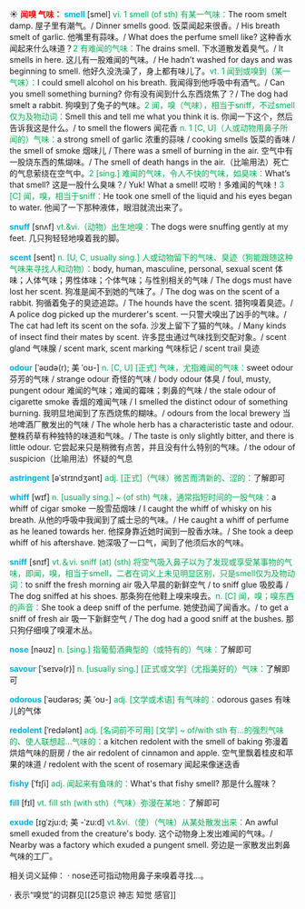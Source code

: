☀ <font color="red">**闻嗅 气味：**</font>
<font color="sky blue">**smell**</font> [smel] 
<font color="#00b050">vi. 1 smell (of sth) 有某一气味：</font>The room smelt damp. 屋子里有潮气。/ Dinner smells good. 饭菜闻起来很香。/ His breath smelt of garlic. 他嘴里有蒜味。/ What does the perfume smell like? 这种香水闻起来什么味道？<font color="#00b050">2 有难闻的气味：</font>The drains smell. 下水道散发着臭气。/ It smells in here. 这儿有一股难闻的气味。/ He hadn’t washed for days and was beginning to smell. 他好久没洗澡了，身上都有味儿了。<font color="#00b050">vt. 1 闻到或嗅到（某一气味）：</font>I could smell alcohol on his breath. 我闻得到他呼吸中有酒气。/ Can you smell something burning? 你有没有闻到什么东西烧焦了？/ The dog had smelt a rabbit. 狗嗅到了兔子的气味。<font color="#00b050">2 闻，嗅（气味），相当于sniff，不过smell仅为及物动词：</font>Smell this and tell me what you think it is. 你闻一下这个，然后告诉我这是什么。/ to smell the flowers 闻花香 <font color="#00b050">n. 1 [C, U]（人或动物用鼻子所闻的）气味：</font>a strong smell of garlic 浓重的蒜味 / cooking smells 饭菜的香味 / the smell of smoke 烟味儿 / There was a smell of burning in the air. 空气中有一股烧东西的焦煳味。/ The smell of death hangs in the air.（比喻用法）死亡的气息萦绕在空气中。<font color="#00b050">2 [sing.] 难闻的气味，令人不快的气味，如臭味：</font>What’s that smell? 这是一股什么臭味？/ Yuk! What a smell! 哎哟！多难闻的气味！<font color="#00b050">3 [C] 闻，嗅，相当于sniff：</font>He took one smell of the liquid and his eyes began to water. 他闻了一下那种液体，眼泪就流出来了。
                      
<font color="sky blue">**snuff**</font> [snʌf]
<font color="#00b050">vt.&vi.（动物）出生地嗅：</font>The dogs were snuffing gently at my feet. 几只狗轻轻地嗅着我的脚。

<font color="sky blue">**scent**</font> [sent]
<font color="#00b050">n. [U, C, usually sing.] 人或动物留下的气味、臭迹（狗能跟随这种气味来寻找人和动物）：</font>body, human, masculine, personal, sexual scent 体味；人体气味；男性体味；个体气味；与性别相关的气味 / The dogs must have lost her scent. 狗准是闻不到她的气味了。/ The dog was on the scent of a rabbit. 狗循着兔子的臭迹追踪。/ The hounds have the scent. 猎狗嗅着臭迹。/ A police dog picked up the murderer's scent. 一只警犬嗅出了凶手的气味。/ The cat had left its scent on the sofa. 沙发上留下了猫的气味。/ Many kinds of insect find their mates by scent. 许多昆虫通过气味找到交配对象。/ scent gland 气味腺 / scent mark, scent marking 气味标记 / scent trail 臭迹
           
<font color="sky blue">**odour**</font> [ˈəʊdə(r); 美 ˈoʊ-]
<font color="#00b050">n. [C, U] [正式] 气味，尤指难闻的气味：</font>sweet odour 芬芳的气味 / strange odour 奇怪的气味 / body odour 体臭 / foul, musty, pungent odour 难闻的气味；难闻的霉味；刺鼻的气味 / the stale odour of cigarette smoke 香烟的难闻气味 / I smelled the distinct odour of something burning. 我明显地闻到了东西烧焦的糊味。/ odours from the local brewery 当地啤酒厂散发出的气味 / The whole herb has a characteristic taste and odour. 整株药草有种独特的味道和气味。/ The taste is only slightly bitter, and there is little odour. 它尝起来只是稍微有点苦，并且没有什么特别的气味。/ the odour of suspicion（比喻用法）怀疑的气息                 

<font color="sky blue">**astringent**</font> [əˈstrɪndʒənt]
<font color="#00b050">adj. [正式]（气味）微苦而清新的、涩的：</font>了解即可      

<font color="sky blue">**whiff**</font> [wɪf]
<font color="#00b050">n. [usually sing.] ~ (of sth) 气味，通常指短时间的一股气味：</font>a whiff of cigar smoke 一股雪茄烟味 / I caught the whiff of whisky on his breath. 从他的呼吸中我闻到了威士忌的气味。/ He caught a whiff of perfume as he leaned towards her. 他探身靠近她时闻到一股香水味。/ She took a deep whiff of his aftershave. 她深吸了一口气，闻到了他须后水的气味。

<font color="sky blue">**sniff**</font> [snɪf] 
<font color="#00b050">vt.＆vi. sniff (at) (sth) 将空气吸入鼻子以为了发现或享受某事物的气味，即闻，嗅，相当于smell，二者在词义上未见明显区别，只是smell仅为及物动词：</font>to sniff the fresh morning air 吸入早晨的新鲜空气 / to sniff glue 吸胶毒 / The dog sniffed at his shoes. 那条狗在他鞋上嗅来嗅去。<font color="#00b050">n. [C] 闻，嗅；嗅东西的声音：</font>She took a deep sniff of the perfume. 她使劲闻了闻香水。/ to get a sniff of fresh air 吸一下新鲜空气 / The dog had a good sniff at the bushes. 那只狗仔细嗅了嗅灌木丛。

<font color="sky blue">**nose**</font> [nəʊz] 
<font color="#00b050">n. [sing.] 指葡萄酒典型的（或特有的）气味：</font>了解即可

<font color="sky blue">**savour**</font> [ˈseɪvə(r)] 
<font color="#00b050">n. [usually sing.] [正式或文学]（尤指美好的）气味：</font>了解即可
           
<font color="sky blue">**odorous**</font> [ˈəʊdərəs; 美 ˈoʊ-]
<font color="#00b050">adj. [文学或术语] 有气味的：</font>odorous gases 有味儿的气体          

<font color="sky blue">**redolent**</font> [ˈredələnt]
<font color="#00b050">adj. [名词前不可用] [文学] ~ of/with sth 有…的强烈气味的、使人联想起…气味的：</font>a kitchen redolent with the smell of baking 弥漫着烘焙气味的厨房 / the air redolent of cinnamon and apple. 空气里飘着桂皮和苹果的味道 / redolent with the scent of rosemary 闻起来像迷迭香
           
<font color="sky blue">**fishy**</font> [ˈfɪʃi]
<font color="#00b050">adj. 闻起来有鱼味的：</font>What's that fishy smell? 那是什么腥味？

<font color="sky blue">**fill**</font> [fɪl] 
<font color="#00b050">vt. fill sth (with sth)（气味）弥漫在某地：</font>了解即可
           
<font color="sky blue">**exude**</font> [ɪgˈzju:d; 美 -ˈzu:d]
<font color="#00b050">vt.&vi.（使）（气味）从某处散发出来：</font>An awful smell exuded from the creature's body. 这个动物身上发出难闻的气味。/ Nearby was a factory which exuded a pungent smell. 旁边是一家散发出刺鼻气味的工厂。

相关词义延伸：
· nose还可指动物用鼻子来嗅着寻找…。

· 表示“嗅觉”的词群见[[25意识 神志 知觉 感官]]
